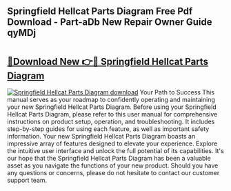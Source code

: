 ## Springfield Hellcat Parts Diagram Free Pdf Download - Part-aDb New Repair Owner Guide qyMDj

# <h2><a href="http://dfs8b5.blite.top/?on=Springfield+Hellcat+Parts+Diagram">🔗Download New 👉🔴 Springfield Hellcat Parts Diagram</a></h2>

[![Springfield Hellcat Parts Diagram download](https://i.imgur.com/lujVjoI.png)](http://dfs8b5.blite.top/?on=Springfield+Hellcat+Parts+Diagram)
Your Path to Success This manual serves as your roadmap to confidently operating and maintaining your new Springfield Hellcat Parts Diagram. Before using your Springfield Hellcat Parts Diagram, please refer to this user manual for comprehensive instructions on product setup, operation, and troubleshooting. It includes step-by-step guides for using each feature, as well as important safety information. Your new Springfield Hellcat Parts Diagram boasts an impressive array of features designed to elevate your experience. Explore the intuitive user interface and unlock the full potential of its capabilities. It's our hope that the Springfield Hellcat Parts Diagram has been a valuable asset as you navigate the functions of your new product. Should you have any questions or concerns, please do not hesitate to contact our customer support team.
